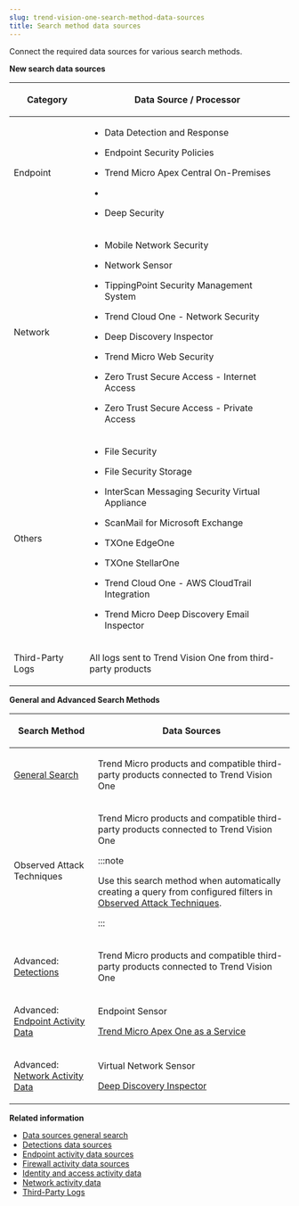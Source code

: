 ```yaml
---
slug: trend-vision-one-search-method-data-sources
title: Search method data sources
---
```


Connect the required data sources for various search methods.

**New search data sources**

<table>
<colgroup>
<col style="width: 27%" />
<col style="width: 73%" />
</colgroup>
<thead>
<tr>
<th><p>Category</p></th>
<th><p>Data Source / Processor</p></th>
</tr>
</thead>
<tbody>
<tr>
<td><p>Endpoint</p></td>
<td><ul>
<li><p>Data Detection and Response</p></li>
<li><p>Endpoint Security Policies</p></li>
<li><p>Trend Micro Apex Central On-Premises</p></li>
<li></li>
<li><p>Deep Security</p></li>
</ul></td>
</tr>
<tr>
<td><p>Network</p></td>
<td><ul>
<li><p>Mobile Network Security</p></li>
<li><p>Network Sensor</p></li>
<li><p>TippingPoint Security Management System</p></li>
<li><p>Trend Cloud One - Network Security</p></li>
<li><p>Deep Discovery Inspector</p></li>
<li><p>Trend Micro Web Security</p></li>
<li><p>Zero Trust Secure Access - Internet Access</p></li>
<li><p>Zero Trust Secure Access - Private Access</p></li>
</ul></td>
</tr>
<tr>
<td><p>Others</p></td>
<td><ul>
<li><p>File Security</p></li>
<li><p>File Security Storage</p></li>
<li><p>InterScan Messaging Security Virtual Appliance</p></li>
<li><p>ScanMail for Microsoft Exchange</p></li>
<li><p>TXOne EdgeOne</p></li>
<li><p>TXOne StellarOne</p></li>
<li><p>Trend Cloud One - AWS CloudTrail Integration</p></li>
<li><p>Trend Micro Deep Discovery Email Inspector</p></li>
</ul></td>
</tr>
<tr>
<td><p>Third-Party Logs</p></td>
<td><p>All logs sent to Trend Vision One from third-party products</p></td>
</tr>
</tbody>
</table>

**General and Advanced Search Methods**

<table>
<colgroup>
<col style="width: 30%" />
<col style="width: 70%" />
</colgroup>
<thead>
<tr>
<th><p>Search Method</p></th>
<th><p>Data Sources</p></th>
</tr>
</thead>
<tbody>
<tr>
<td><p><a href="trend-vision-one-general-search">General Search</a></p></td>
<td><p>Trend Micro products and compatible third-party products connected to Trend Vision One</p></td>
</tr>
<tr>
<td><p>Observed Attack Techniques</p></td>
<td><p>Trend Micro products and compatible third-party products connected to Trend Vision One</p>


:::note

<p>Use this search method when automatically creating a query from configured filters in <a href="trend-vision-one-observed-attack-techniques">Observed Attack Techniques</a>.</p>


:::

</td>
</tr>
<tr>
<td><p>Advanced: <a href="trend-vision-one-detections">Detections</a></p></td>
<td><p>Trend Micro products and compatible third-party products connected to Trend Vision One</p></td>
</tr>
<tr>
<td><p>Advanced: <a href="trend-vision-one-endpoint-activity-data">Endpoint Activity Data</a></p></td>
<td><p>Endpoint Sensor</p>
<p><a href="trend-vision-one-connecting-apex-one-saas">Trend Micro Apex One as a Service</a></p></td>
</tr>
<tr>
<td><p>Advanced: <a href="trend-vision-one-network-activity-data">Network Activity Data</a></p></td>
<td><p>Virtual Network Sensor</p>
<p><a href="trend-vision-one-ddi-connection-deployment">Deep Discovery Inspector</a></p></td>
</tr>
</tbody>
</table>

**Related information**

- [Data sources general search](general-search.md)
- [Detections data sources](detections.md)
- [Endpoint activity data sources](endpoint-activity-data.md)
- [Firewall activity data sources](firewall-activity-data.md)
- [Identity and access activity data](identity-access-activity-data.md)
- [Network activity data](network-activity-data.md)
- [Third-Party Logs](third-party-logs-mapping.md)
